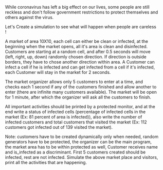 While coronavirus has left a big effect on our lives, some people are still reckless and don't follow government restrictions to protect themselves and others against the virus.

Let's Create a simulation to see what will happen when people are careless !

A market of area 10X10, each cell can either be clean or infected, at the beginning when the market opens, all it's area is clean and disinfected. Customers are starting at a random cell, and after 0.5 seconds will move (left, right, up, down) randomly chosen direction.
If direction is outside borders, they have to chose another direction within area. A Customer can infect a cell if he is infected and can get infected from a cell if it's infected, each Customer will stay in the market for 2 seconds.

The market organizer allows only 5 customers to enter at a time, and checks each 1 second if any of the customers finished and allow another to enter (there are infinite many customers available).
The market will be open for 1 minute, after which the organizer will ask all the customers to finish.

All important activities should be printed by a protected monitor, and at the end write a status of infected cells (percentage of infected cells in the market (Ex: 81 percent of area is infected)), also write the number of infected customers and total customers that visited the market (Ex: 112 customers got infected out of 139 visited the market).

Note: customers have to be created dynamically only when needed, random generators have to be protected, the organizer can be the main program, the market area has to be within protected as well, Customer receives name and is_infected as a discriminant.
First 5 customers created should be infected, rest are not infected.
Simulate the above market place and visitors, print all the activities that are happening.